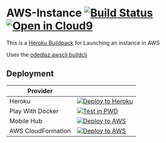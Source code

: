 # AWS-Instance  [![Build Status](https://travis-ci.org/Dallas-Makerspace/AWs-Instance.svg?branch=master)](https://travis-ci.org/Dallas-Makerspace/AWS-Instance) [![Open in Cloud9](https://img.shields.io/badge/Open%20in-Cloud9-blue.svg?style=flat-square)](https://c9.io/auth/github?r=https%3A%2F%2Fc9.io%2Fopen%2F%3Fclone_url%3Dhttps%253A%252F%252Fgithub.com%252F/Dallas-Makerspace%252FAWS-Instance.git)

This is a [Heroku Buildpack](https://devcenter.heroku.com/articles/buildpacks)
for Launching an instance in AWS

Uses the [odedlaz awscli buildcli](https://elements.heroku.com/buildpacks/odedlaz/heroku-buildpack-awscli)

## Deployment

| Provider | |
| --- | --- |
| Heroku | [![Deploy to Heroku](https://www.herokucdn.com/deploy/button.png)](https://heroku.com/deploy) |
| Play With Docker | [![Test in PWD](https://github.com/play-with-docker/stacks/raw/cff22438cb4195ace27f9b15784bbb497047afa7/assets/images/button.png)](http://play-with-docker.com?stack=https://raw.githubusercontent.com/Dallas-Makerspace/AWS-Instance/master/docker-compose.yml) |
| Mobile Hub | [![Deploy to AWS](https://s3.amazonaws.com/deploytomh/button-deploy-aws-mh.png)](https://console.aws.amazon.com/mobilehub/home?#/?config=https://api.github.com/repos/Dallas-Makerspace/AWS-Instance/releases/latest) |
| AWS CloudFormation | [![Deploy to AWS](https://s3.amazonaws.com/cloudformation-examples/cloudformation-launch-stack.png)](https://console.aws.amazon.com/cloudformation/home?#/stacks/new?&templateURL=https://github.com/Dallas-Makerspace/AWS-Instance/master/tree/master/aws-s3-stack.yml) |
